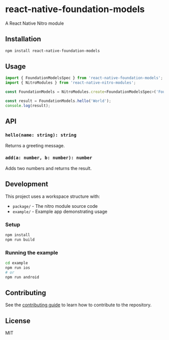 # react-native-foundation-models

A React Native Nitro module

## Installation

```sh
npm install react-native-foundation-models
```

## Usage

```javascript
import { FoundationModelsSpec } from 'react-native-foundation-models';
import { NitroModules } from 'react-native-nitro-modules';

const FoundationModels = NitroModules.create<FoundationModelsSpec>('FoundationModels');

const result = FoundationModels.hello('World');
console.log(result);
```

## API

### `hello(name: string): string`

Returns a greeting message.

### `add(a: number, b: number): number`

Adds two numbers and returns the result.

## Development

This project uses a workspace structure with:
- `package/` - The nitro module source code
- `example/` - Example app demonstrating usage

### Setup

```sh
npm install
npm run build
```

### Running the example

```sh
cd example
npm run ios
# or
npm run android
```

## Contributing

See the [contributing guide](CONTRIBUTING.md) to learn how to contribute to the repository.

## License

MIT
